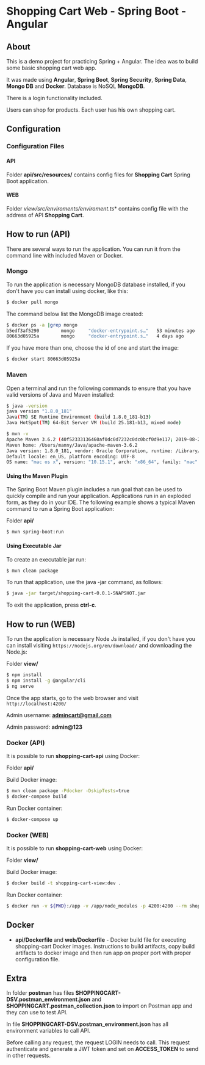 # Shopping Cart Web - Spring Boot - Angular

## About

This is a demo project for practicing Spring + Angular. The idea was to build some basic shopping cart web app.

It was made using **Angular**, **Spring Boot**, **Spring Security**, **Spring Data**, **Mongo DB** and **Docker**. 
Database is NoSQL **MongoDB**.

There is a login functionality included.

Users can shop for products. Each user has his own shopping cart.

## Configuration

### Configuration Files

#### API
Folder **api/src/resources/** contains config files for **Shopping Cart** Spring Boot application.

#### WEB
Folder *view/src/enviroments/enviroment.ts** contains config file with the address of API **Shopping Cart**.


## How to run (API)

There are several ways to run the application. You can run it from the command line with included Maven or Docker. 

### Mongo

To run the application is necessary MongoDB database installed, if you don't have you can install using docker, like this:

```bash
$ docker pull mongo
```

The command below list the MongoDB image created:

```bash
$ docker ps -a |grep mongo
b5edf3af5290        mongo     "docker-entrypoint.s…"   53 minutes ago    Exited (0) 11 minutes ago                                                       shopping-cart-mongodb
80663d05925a        mongo     "docker-entrypoint.s…"   4 days ago        Exited (0) About an hour ago                                                      focused_blackburn
```

If you have more than one, choose the id of one and start the image:

```bash
$ docker start 80663d05925a
```

### Maven

Open a terminal and run the following commands to ensure that you have valid versions of Java and Maven installed:

```bash
$ java -version
java version "1.8.0_181"
Java(TM) SE Runtime Environment (build 1.8.0_181-b13)
Java HotSpot(TM) 64-Bit Server VM (build 25.181-b13, mixed mode)
```

```bash
$ mvn -v
Apache Maven 3.6.2 (40f52333136460af0dc0d7232c0dc0bcf0d9e117; 2019-08-27T12:06:16-03:00)
Maven home: /Users/manny/Java/apache-maven-3.6.2
Java version: 1.8.0_181, vendor: Oracle Corporation, runtime: /Library/Java/JavaVirtualMachines/jdk1.8.0_181.jdk/Contents/Home/jre
Default locale: en_US, platform encoding: UTF-8
OS name: "mac os x", version: "10.15.1", arch: "x86_64", family: "mac"
```

#### Using the Maven Plugin

The Spring Boot Maven plugin includes a run goal that can be used to quickly compile and run your application. 
Applications run in an exploded form, as they do in your IDE. 
The following example shows a typical Maven command to run a Spring Boot application:

Folder **api/**
 
```bash
$ mvn spring-boot:run
``` 

#### Using Executable Jar

To create an executable jar run:

```bash
$ mvn clean package
``` 

To run that application, use the java -jar command, as follows:

```bash
$ java -jar target/shopping-cart-0.0.1-SNAPSHOT.jar
```

To exit the application, press **ctrl-c**.

## How to run (WEB)

To run the application is necessary Node Js installed, if you don't have you can install visiting `https://nodejs.org/en/download/` and downloading the Node.js:

Folder **view/**

```bash
$ npm install
$ npm install -g @angular/cli
$ ng serve
```

Once the app starts, go to the web browser and visit `http://localhost:4200/`

Admin username: **admincart@gmail.com**

Admin password: **admin@123**

### Docker (API)

It is possible to run **shopping-cart-api** using Docker:

Folder **api/**

Build Docker image:
```bash
$ mvn clean package -Pdocker -DskipTests=true
$ docker-compose build
```

Run Docker container:
```bash
$ docker-compose up
```

### Docker (WEB)

It is possible to run **shopping-cart-web** using Docker:

Folder **view/**

Build Docker image:
```bash
$ docker build -t shopping-cart-view:dev .
```

Run Docker container:
```bash
$ docker run -v ${PWD}:/app -v /app/node_modules -p 4200:4200 --rm shopping-cart-view:dev
```

## Docker 

* **api/Dockerfile** and **web/Dockerfile**  - Docker build file for executing shopping-cart Docker images. 
Instructions to build artifacts, copy build artifacts to docker image and then run app on proper port with proper configuration file.

## Extra 

In folder **postman** has files **SHOPPINGCART-DSV.postman_environment.json** and **SHOPPINGCART.postman_collection.json** to import on Postman app and they can use to test API.

In file **SHOPPINGCART-DSV.postman_environment.json** has all environment variables to call API.

Before calling any request, the request LOGIN needs to call. This request authenticate and generate a JWT token and set on **ACCESS_TOKEN** to send in other requests.